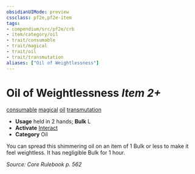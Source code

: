 ```yaml
---
obsidianUIMode: preview
cssclass: pf2e,pf2e-item
tags:
- compendium/src/pf2e/crb
- item/category/oil
- trait/consumable
- trait/magical
- trait/oil
- trait/transmutation
aliases: ["Oil of Weightlessness"]
---
```

# Oil of Weightlessness *Item 2+*  
[consumable](../../../Rules/traits/consumable.md)  [magical](../../../Rules/traits/magical.md)  [oil](../../../Rules/traits/oil.md)  [transmutation](../../../Rules/traits/transmutation.md)  

- **Usage** held in 2 hands; **Bulk** L
- **Activate** [Interact](../../../Rules/actions/interact.md)
- **Category** Oil

You can spread this shimmering oil on an item of 1 Bulk or less to make it feel weightless. It has negligible Bulk for 1 hour.

*Source: Core Rulebook p. 562*